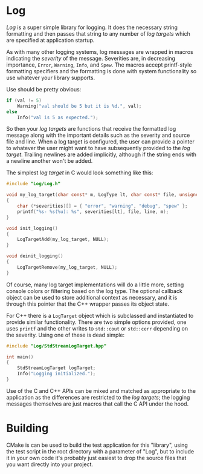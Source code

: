 #  Log

*Log* is a super simple library for logging. It does the necessary string formatting and then passes that string to any number of *log targets* which are specified at application startup.

As with many other logging systems, log messages are wrapped in macros indicating the *severity* of the message. Severities are, in decreasing importance, `Error`, `Warning`, `Info`, and `Spew`. The macros accept printf-style formatting specifiers and the formatting is done with system functionality so use whatever your library supports.

Use should be pretty obvious:

```c
if (val != 5)
    Warning("val should be 5 but it is %d.", val);
else
    Info("val is 5 as expected.");
```

So then your *log targets* are functions that receive the formatted log message along with the important details such as the severity and source file and line. When a log target is configured, the user can provide a pointer to whatever the user might want to have subsequently provided to the *log target*. Trailing newlines are added implicitly, although if the string ends with a newline another won't be added.

The simplest *log target* in C would look something like this:

```c
#include "Log/Log.h"

void my_log_target(char const* m, LogType lt, char const* file, unsigned int line, void* d)
{
    char (*severities)[] = { "error", "warning", "debug", "spew" };
    printf("%s- %s(%u): %s", severities[lt], file, line, m);
}

void init_logging()
{
    LogTargetAdd(my_log_target, NULL);
}

void deinit_logging()
{
    LogTargetRemove(my_log_target, NULL);
}
```

Of course, many log target implementations will do a little more, setting console colors or filtering based on the log type. The optional callback object can be used to store additional context as necessary, and it is through this pointer that the C++ wrapper passes its object state.

For C++ there is a `LogTarget` object which is subclassed and instantiated to provide similar functionality. There are two simple options provided, one uses `printf` and the other writes to `std::cout` or `std::cerr` depending on the severity. Using one of these is dead simple:

```c++
#include "Log/StdStreamLogTarget.hpp"

int main()
{
    StdStreamLogTarget logTarget;
    Info("Logging initialized.");
}
```

Use of the C and C++ APIs can be mixed and matched as appropriate to the application as the differences are restricted to the *log targets*; the logging messages themselves are just macros that call the C API under the hood.

# Building

CMake is can be used to build the test application for this "library", using the test script in the root directory with a parameter of "Log", but to include it in your own code it's probably just easiest to drop the source files that you want directly into your project.
